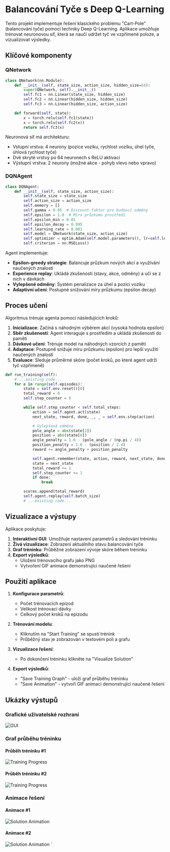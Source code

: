 # Balancování Tyče s Deep Q-Learning

Tento projekt implementuje řešení klasického problému "Cart-Pole" (balancování tyče) pomocí techniky Deep Q-Learning.
Aplikace umožňuje trénovat neuronovou síť, která se naučí udržet tyč ve vzpřímené poloze, a vizualizovat výsledky.

## Klíčové komponenty

### QNetwork

```python
class QNetwork(nn.Module):
    def __init__(self, state_size, action_size, hidden_size=64):
        super(QNetwork, self).__init__()
        self.fc1 = nn.Linear(state_size, hidden_size)
        self.fc2 = nn.Linear(hidden_size, hidden_size)
        self.fc3 = nn.Linear(hidden_size, action_size)

    def forward(self, state):
        x = torch.relu(self.fc1(state))
        x = torch.relu(self.fc2(x))
        return self.fc3(x)
```

Neuronová síť má architekturu:

- Vstupní vrstva: 4 neurony (pozice vozíku, rychlost vozíku, úhel tyče, úhlová rychlost tyče)
- Dvě skryté vrstvy po 64 neuronech s ReLU aktivací
- Výstupní vrstva: 2 neurony (možné akce - pohyb vlevo nebo vpravo)

### DQNAgent

```python
class DQNAgent:
    def __init__(self, state_size, action_size):
        self.state_size = state_size
        self.action_size = action_size
        self.memory = []
        self.gamma = 0.95  # Discount faktor pro budoucí odměny
        self.epsilon = 1.0  # Míra průzkumu prostředí
        self.epsilon_min = 0.01
        self.epsilon_decay = 0.995
        self.learning_rate = 0.001
        self.model = QNetwork(state_size, action_size)
        self.optimizer = optim.Adam(self.model.parameters(), lr=self.learning_rate)
        self.criterion = nn.MSELoss()
```

Agent implementuje:

- **Epsilon-greedy strategie**: Balancuje průzkum nových akcí a využívání naučených znalostí
- **Experience replay**: Ukládá zkušenosti (stavy, akce, odměny) a učí se z nich v dávkách
- **Vylepšené odměny**: Systém penalizace za úhel a pozici vozíku
- **Adaptivní učení**: Postupné snižování míry průzkumu (epsilon decay)

## Proces učení

Algoritmus trénuje agenta pomocí následujících kroků:

1. **Inicializace**: Začíná s náhodným výběrem akcí (vysoká hodnota epsilon)
2. **Sběr zkušeností**: Agent interaguje s prostředím a ukládá zkušenosti do paměti
3. **Dávkové učení**: Trénuje model na náhodných vzorcích z paměti
4. **Adaptace**: Postupně snižuje míru průzkumu (epsilon) pro lepší využití naučených znalostí
5. **Evaluace**: Sleduje průměrné skóre (počet kroků, po které agent udrží tyč vzpřímeně)

```python
def run_training(self):
    # ...existing code...
    for e in range(self.episodes):
        state = self.env.reset()[0]
        total_reward = 0
        self.step_counter = 0

        while self.step_counter < self.total_steps:
            action = self.agent.act(state)
            next_state, reward, done, _, _ = self.env.step(action)

            # Vylepšená odměna
            pole_angle = abs(state[2])
            position = abs(state[0])
            angle_penalty = 1.0 - (pole_angle / (np.pi / 4))
            position_penalty = 1.0 - (position / 2.4)
            reward += angle_penalty + position_penalty

            self.agent.remember(state, action, reward, next_state, done)
            state = next_state
            total_reward += 1
            self.step_counter += 1
            if done:
                break

        scores.append(total_reward)
        self.agent.replay(self.batch_size)
        # ...existing code...
```

## Vizualizace a výstupy

Aplikace poskytuje:

1. **Interaktivní GUI**: Umožňuje nastavení parametrů a sledování tréninku
2. **Živá vizualizace**: Zobrazení aktuálního stavu balancování tyče
3. **Graf tréninku**: Průběžné zobrazení vývoje skóre během tréninku
4. **Export výsledků**:
    - Uložení trénovacího grafu jako PNG
    - Vytvoření GIF animace demonstrující naučené řešení

## Použití aplikace

1. **Konfigurace parametrů**:
    - Počet trénovacích epizod
    - Velikost trénovací dávky
    - Celkový počet kroků na epizodu

2. **Trénování modelu**:
    - Kliknutím na "Start Training" se spustí trénink
    - Průběžný stav je zobrazován v textovém poli a grafu

3. **Vizualizace řešení**:
    - Po dokončení tréninku klikněte na "Visualize Solution"

4. **Export výsledků**:
    - "Save Training Graph" - uloží graf průběhu tréninku
    - "Save Animation" - vytvoří GIF animaci demonstrující naučené řešení

## Ukázky výstupů

### Grafické uživatelské rozhraní

![GUI](results/gui.jpg)

### Graf průběhu tréninku

#### Průběh tréninku #1

![Training Progress](results/graph/training_graph_1.png)

#### Průběh tréninku #2

![Training Progress](results/graph/training_graph_2.png)

### Animace řešení

#### Animace #1

![Solution Animation](results/animation/pole_balancing_1.gif)

#### Animace #2

![Solution Animation](results/animation/pole_balancing_2.gif)
`